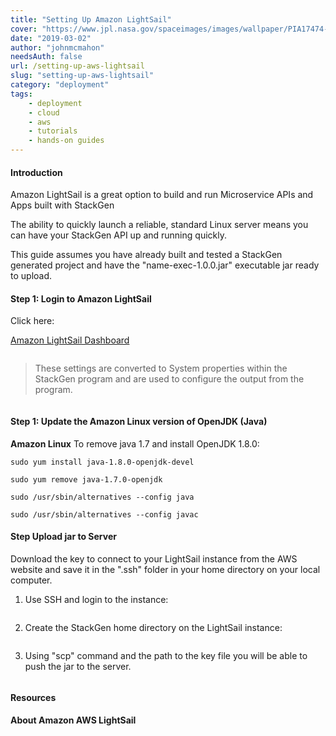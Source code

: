 ```yaml
---
title: "Setting Up Amazon LightSail"
cover: "https://www.jpl.nasa.gov/spaceimages/images/wallpaper/PIA17474-640x350.jpg"
date: "2019-03-02"
author: "johnmcmahon"
needsAuth: false
url: /setting-up-aws-lightsail
slug: "setting-up-aws-lightsail"
category: "deployment"
tags:
    - deployment
    - cloud
    - aws
    - tutorials
    - hands-on guides
---
```


#### Introduction

Amazon LightSail is a great option to build and run Microservice APIs and Apps built with StackGen

The ability to quickly launch a reliable, standard Linux server means you can have your StackGen API up and running
quickly.

This guide assumes you have already built and tested a StackGen generated project and have the "name-exec-1.0.0.jar" executable jar ready to upload.


#### Step 1: Login to Amazon LightSail

Click here:

[Amazon LightSail Dashboard](https://lightsail.aws.amazon.com/ls/webapp/home/instances)

```

```

> These settings are converted to System properties within the StackGen program and are used to configure the output from the program.

```

```

#### Step 1: Update the Amazon Linux version of OpenJDK (Java)


**Amazon Linux**
To remove java 1.7 and install OpenJDK 1.8.0:

```
sudo yum install java-1.8.0-openjdk-devel

sudo yum remove java-1.7.0-openjdk

sudo /usr/sbin/alternatives --config java

sudo /usr/sbin/alternatives --config javac

```

#### Step Upload jar to Server

Download the key to connect to your LightSail instance from the AWS website and save it in the ".ssh" folder in your home directory on your local computer.

1. Use SSH and login to the instance:

```

```

2. Create the StackGen home directory on the LightSail instance:

```

```

3. Using "scp" command and the path to the key file you will be able to push the jar to the server.

```

```


#### Resources

**About Amazon AWS LightSail**
